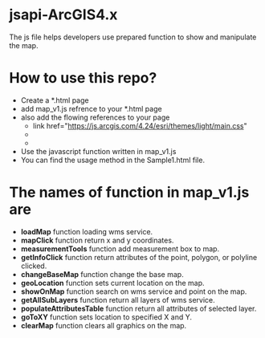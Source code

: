 # jsapi-ArcGIS4.x
The js file helps developers use prepared function to show and manipulate the map.

# How to use this repo?
* Create a *.html page
* add map_v1.js refrence to your *.html page
* also add the flowing references to your page
  * link href="https://js.arcgis.com/4.24/esri/themes/light/main.css"
  * <script src="https://js.arcgis.com/4.24/"></script>
  * <script src="https://code.jquery.com/jquery-3.6.0.min.js"></script>
* Use the javascript function written in map_v1.js
* You can find the usage method in the Sample1.html file.

# The names of function in map_v1.js are
* **loadMap** function loading wms service.
* **mapClick** function return x and y coordinates.
* **measurementTools** function add measurement box to map.
* **getInfoClick** function return attributes of the point, polygon, or polyline clicked.
* **changeBaseMap** function change the base map.
* **geoLocation** function sets current location on the map.
* **showOnMap** function search on wms service and point on the map.
* **getAllSubLayers** function return all layers of wms service.
* **populateAttributesTable** function return all attributes of selected layer.
* **goToXY** function sets location to specified X and Y.
* **clearMap** function clears all graphics on the map.
